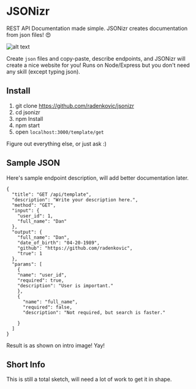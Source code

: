 # JSONizr
REST API Documentation made simple. JSONizr creates documentation from json files! 😍

![alt text](https://s14.postimg.org/5t44p1pg1/jsonizer.png "Jsonizer")


Create `json` files and copy-paste, describe endpoints, and JSONizr will create a nice website for you! Runs on Node/Express but you don't need any skill (except typing json).

## Install

1. git clone https://github.com/radenkovic/jsonizr
2. cd jsonizr 
3. npm Install
4. npm start
5. open `localhost:3000/template/get`

Figure out everything else, or just ask :)


## Sample JSON

Here's sample endpoint description, will add better documentation later.

```
{
  "title": "GET /api/template",
  "description": "Write your description here.",
  "method": "GET",
  "input": {
    "user_id": 1,
    "full_name": "Dan"
  },
  "output": {
    "full_name": "Dan",
    "date_of_birth": "04-20-1989",
    "github": "https://github.com/radenkovic",
    "true": 1
  },
  "params": [
    {
    "name": "user_id",
    "required": true,
    "description": "User is important."
    },
    {
      "name": "full_name",
      "required": false,
      "description": "Not required, but search is faster."

    }
  ]
}
```

Result is as shown on intro image! Yay!  


## Short Info

This is still a total sketch, will need a lot of work to get it in shape.
